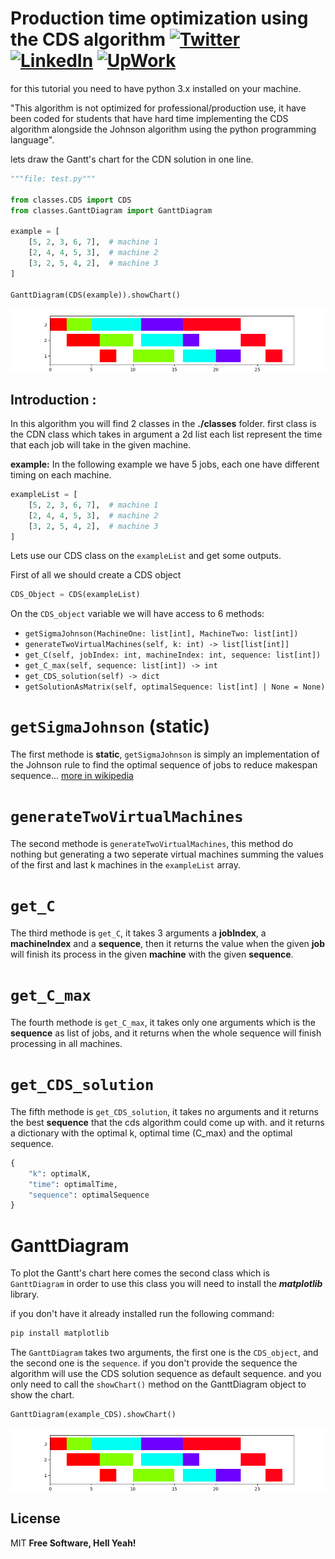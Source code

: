 # Production time optimization using the CDS algorithm [![Twitter][1.2]][1] [![LinkedIn][2.2]][2] [![UpWork][3.2]][3]

for this tutorial you need to have python 3.x installed on your machine.

"This algorithm is not optimized for professional/production use, it have been coded for students that have hard time implementing the CDS algorithm alongside the Johnson algorithm using the python programming language".

lets draw the Gantt's chart for the CDN solution in one line.

```py
"""file: test.py"""

from classes.CDS import CDS
from classes.GanttDiagram import GanttDiagram

example = [
    [5, 2, 3, 6, 7],  # machine 1
    [2, 4, 4, 5, 3],  # machine 2
    [3, 2, 5, 4, 2],  # machine 3
]

GanttDiagram(CDS(example)).showChart()
```

![GanttDiagram](https://github.com/karimGeh/CDSAlgorithm/blob/master/public/chart1.png?raw=true)

## Introduction :

In this algorithm you will find 2 classes in the **./classes** folder.
first class is the CDN class which takes in argument a 2d list each list represent the time that each job will take in the given machine.

**example:**
In the following example we have 5 jobs, each one have different timing on each machine.

```py
exampleList = [
    [5, 2, 3, 6, 7],  # machine 1
    [2, 4, 4, 5, 3],  # machine 2
    [3, 2, 5, 4, 2],  # machine 3
]
```

Lets use our CDS class on the `exampleList` and get some outputs.

First of all we should create a CDS object

```py
CDS_Object = CDS(exampleList)
```

On the `CDS_object` variable we will have access to 6 methods:

- `getSigmaJohnson(MachineOne: list[int], MachineTwo: list[int])`
- `generateTwoVirtualMachines(self, k: int) -> list[list[int]]`
- `get_C(self, jobIndex: int, machineIndex: int, sequence: list[int])`
- `get_C_max(self, sequence: list[int]) -> int`
- `get_CDS_solution(self) -> dict`
- `getSolutionAsMatrix(self, optimalSequence: list[int] | None = None)`

# `getSigmaJohnson` (static)

The first methode is **static**, `getSigmaJohnson` is simply an implementation of the Johnson rule to find the optimal sequence of jobs to reduce makespan sequence... [more in wikipedia](https://en.wikipedia.org/wiki/Johnson%27s_rule)

# `generateTwoVirtualMachines`

The second methode is `generateTwoVirtualMachines`, this method do nothing but generating a two seperate virtual machines summing the values of the first and last k machines in the `exampleList` array.

# `get_C`

The third methode is `get_C`, it takes 3 arguments a **jobIndex**, a **machineIndex** and a **sequence**, then it returns the value when the given **job** will finish its process in the given **machine** with the given **sequence**.

# `get_C_max`

The fourth methode is `get_C_max`, it takes only one arguments which is the **sequence** as list of jobs, and it returns when the whole sequence will finish processing in all machines.

# `get_CDS_solution`

The fifth methode is `get_CDS_solution`, it takes no arguments and it returns the best **sequence** that the cds algorithm could come up with. and it returns a dictionary with the optimal k, optimal time (C_max) and the optimal sequence.

```py
{
    "k": optimalK,
    "time": optimalTime,
    "sequence": optimalSequence
}
```

# GanttDiagram

To plot the Gantt's chart here comes the second class which is `GanttDiagram` in order to use this class you will need to install the _**matplotlib**_ library.

if you don't have it already installed run the following command:

```sh
pip install matplotlib
```

The `GanttDiagram` takes two arguments, the first one is the `CDS_object`, and the second one is the `sequence`. if you don't provide the sequence the algorithm will use the CDS solution sequence as default sequence. and you only need to call the `showChart()` method on the GanttDiagram object to show the chart.

```
GanttDiagram(example_CDS).showChart()
```

![GanttDiagram](https://github.com/karimGeh/CDSAlgorithm/blob/master/public/chart1.png?raw=true)

## License

MIT
**Free Software, Hell Yeah!**

[1.2]: https://img.shields.io/badge/Twitter-@karimGeh?style=flat&logo=Twitter&logoColor=white&color=1D9BF0
[2.2]: https://img.shields.io/badge/LinkedIn-Karim%20G?style=flat&logo=LinkedIn&logoColor=white&color=0A66C2
[3.2]: https://img.shields.io/badge/UpWork-Karim%20G?style=flat&logo=Upwork&logoColor=white&color=14A800

[1]: https://twitter.com/karimGeh
[2]: https://www.linkedin.com/in/karim-gehad/
[3]: https://www.upwork.com/freelancers/~0139e8dbc9c723a93a
